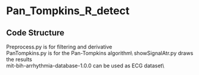 # Pan_Tompkins_R_detect

## Code Structure
  Preprocess.py is for filtering and derivative\
  PanTompkins.py is for the Pan-Tompkins algorithm\ 
  showSignalAtr.py draws the results\
  mit-bih-arrhythmia-database-1.0.0 can be used as ECG dataset\
